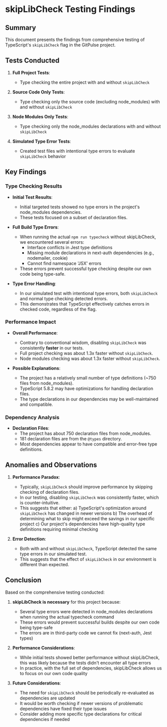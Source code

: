 # skipLibCheck Testing Findings

## Summary

This document presents the findings from comprehensive testing of TypeScript's `skipLibCheck` flag in the GitPulse project.

## Tests Conducted

1. **Full Project Tests**:

   - Type checking the entire project with and without `skipLibCheck`

2. **Source Code Only Tests**:

   - Type checking only the source code (excluding node_modules) with and without `skipLibCheck`

3. **Node Modules Only Tests**:

   - Type checking only the node_modules declarations with and without `skipLibCheck`

4. **Simulated Type Error Tests**:
   - Created test files with intentional type errors to evaluate `skipLibCheck` behavior

## Key Findings

### Type Checking Results

- **Initial Test Results**:

  - Initial targeted tests showed no type errors in the project's node_modules dependencies.
  - These tests focused on a subset of declaration files.

- **Full Build Type Errors**:

  - When running the actual `npm run typecheck` without skipLibCheck, we encountered several errors:
    - Interface conflicts in Jest type definitions
    - Missing module declarations in next-auth dependencies (e.g., nodemailer, cookie)
    - Cannot find namespace 'JSX' errors
  - These errors prevent successful type checking despite our own code being type-safe.

- **Type Error Handling**:
  - In our simulated test with intentional type errors, both `skipLibCheck` and normal type checking detected errors.
  - This demonstrates that TypeScript effectively catches errors in checked code, regardless of the flag.

### Performance Impact

- **Overall Performance**:

  - Contrary to conventional wisdom, disabling `skipLibCheck` was consistently **faster** in our tests.
  - Full project checking was about 1.3x faster without `skipLibCheck`.
  - Node modules checking was about 1.3x faster without `skipLibCheck`.

- **Possible Explanations**:
  - The project has a relatively small number of type definitions (~750 files from node_modules).
  - TypeScript 5.8.2 may have optimizations for handling declaration files.
  - The type declarations in our dependencies may be well-maintained and compatible.

### Dependency Analysis

- **Declaration Files**:
  - The project has about 750 declaration files from node_modules.
  - 181 declaration files are from the `@types` directory.
  - Most dependencies appear to have compatible and error-free type definitions.

## Anomalies and Observations

1. **Performance Paradox**:

   - Typically, `skipLibCheck` should improve performance by skipping checking of declaration files.
   - In our testing, disabling `skipLibCheck` was consistently faster, which is counter-intuitive.
   - This suggests that either:
     a) TypeScript's optimization around `skipLibCheck` has changed in newer versions
     b) The overhead of determining what to skip might exceed the savings in our specific project
     c) Our project's dependencies have high-quality type definitions requiring minimal checking

2. **Error Detection**:
   - Both with and without `skipLibCheck`, TypeScript detected the same type errors in our simulated test.
   - This suggests that the effect of `skipLibCheck` in our environment is different than expected.

## Conclusion

Based on the comprehensive testing conducted:

1. **skipLibCheck is necessary** for this project because:

   - Several type errors were detected in node_modules declarations when running the actual typecheck command
   - These errors would prevent successful builds despite our own code being type-safe
   - The errors are in third-party code we cannot fix (next-auth, Jest types)

2. **Performance Considerations**:

   - While initial tests showed better performance without skipLibCheck, this was likely because the tests didn't encounter all type errors
   - In practice, with the full set of dependencies, skipLibCheck allows us to focus on our own code quality

3. **Future Considerations**:
   - The need for `skipLibCheck` should be periodically re-evaluated as dependencies are updated
   - It would be worth checking if newer versions of problematic dependencies have fixed their type issues
   - Consider adding more specific type declarations for critical dependencies if needed
